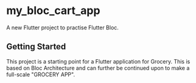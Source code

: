# my_bloc_cart_app

A new Flutter project to practise Flutter Bloc.

## Getting Started

This project is a starting point for a Flutter application for Grocery. This is based on Bloc Architecture and can further be continued upon to make a full-scale "GROCERY APP".
